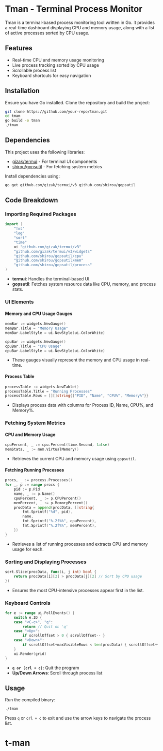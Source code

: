 # Tman - Terminal Process Monitor

Tman is a terminal-based process monitoring tool written in Go. It provides a real-time dashboard displaying CPU and memory usage, along with a list of active processes sorted by CPU usage.

## Features

- Real-time CPU and memory usage monitoring
- Live process tracking sorted by CPU usage
- Scrollable process list
- Keyboard shortcuts for easy navigation

## Installation

Ensure you have Go installed. Clone the repository and build the project:

```sh
git clone https://github.com/your-repo/tman.git
cd tman
go build -o tman
./tman
```

## Dependencies

This project uses the following libraries:

- [gizak/termui](https://github.com/gizak/termui) - For terminal UI components
- [shirou/gopsutil](https://github.com/shirou/gopsutil) - For fetching system metrics

Install dependencies using:

```sh
go get github.com/gizak/termui/v3 github.com/shirou/gopsutil
```

## Code Breakdown

### Importing Required Packages

```go
import (
    "fmt"
    "log"
    "sort"
    "time"
    ui "github.com/gizak/termui/v3"
    "github.com/gizak/termui/v3/widgets"
    "github.com/shirou/gopsutil/cpu"
    "github.com/shirou/gopsutil/mem"
    "github.com/shirou/gopsutil/process"
)
```

- **termui**: Handles the terminal-based UI.
- **gopsutil**: Fetches system resource data like CPU, memory, and process stats.

### UI Elements

#### Memory and CPU Usage Gauges

```go
memBar := widgets.NewGauge()
memBar.Title = "Memory Usage"
memBar.LabelStyle = ui.NewStyle(ui.ColorWhite)

cpuBar := widgets.NewGauge()
cpuBar.Title = "CPU Usage"
cpuBar.LabelStyle = ui.NewStyle(ui.ColorWhite)
```

- These gauges visually represent the memory and CPU usage in real-time.

#### Process Table

```go
processTable := widgets.NewTable()
processTable.Title = "Running Processes"
processTable.Rows = [][]string{{"PID", "Name", "CPU%", "Memory%"}}
```

- Displays process data with columns for Process ID, Name, CPU%, and Memory%.

### Fetching System Metrics

#### CPU and Memory Usage

```go
cpuPercent, _ := cpu.Percent(time.Second, false)
memStats, _ := mem.VirtualMemory()
```

- Retrieves the current CPU and memory usage using `gopsutil`.

#### Fetching Running Processes

```go
procs, _ := process.Processes()
for _, p := range procs {
    pid := p.Pid
    name, _ := p.Name()
    cpuPercent, _ := p.CPUPercent()
    memPercent, _ := p.MemoryPercent()
    procData = append(procData, []string{
        fmt.Sprintf("%d", pid),
        name,
        fmt.Sprintf("%.2f%%", cpuPercent),
        fmt.Sprintf("%.2f%%", memPercent),
    })
}
```

- Retrieves a list of running processes and extracts CPU and memory usage for each.

### Sorting and Displaying Processes

```go
sort.Slice(procData, func(i, j int) bool {
    return procData[i][2] > procData[j][2] // Sort by CPU usage
})
```

- Ensures the most CPU-intensive processes appear first in the list.

### Keyboard Controls

```go
for e := range ui.PollEvents() {
    switch e.ID {
    case "<C-c>", "q":
        return // Quit on 'q'
    case "<Up>":
        if scrollOffset > 0 { scrollOffset-- }
    case "<Down>":
        if scrollOffset+maxVisibleRows < len(procData) { scrollOffset++ }
    }
    ui.Render(grid)
}
```

- **`q or (crl + c)`**: Quit the program
- **Up/Down Arrows**: Scroll through process list

## Usage

Run the compiled binary:

```sh
./tman
```

Press `q` or `crl + c` to exit and use the arrow keys to navigate the process list.
# t-man
